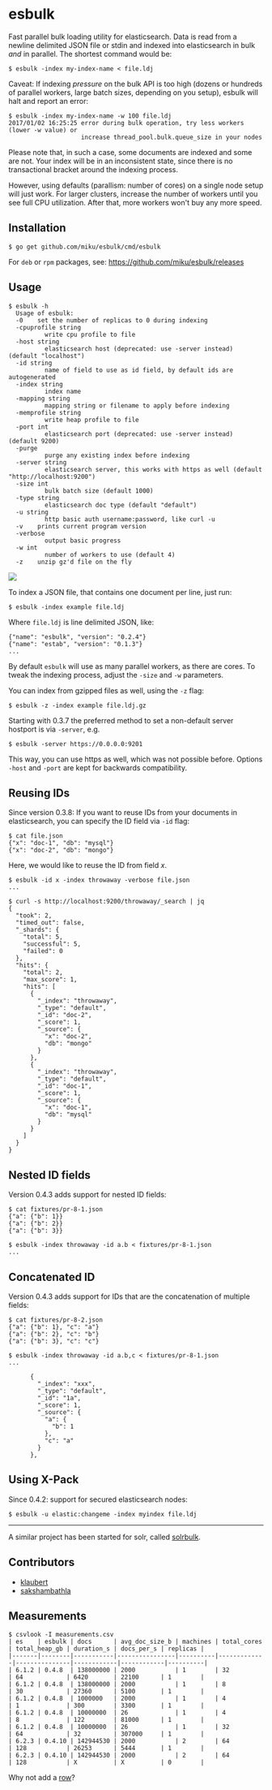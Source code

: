 esbulk
======

Fast parallel bulk loading utility for elasticsearch. Data is read from a
newline delimited JSON file or stdin and indexed into elasticsearch in bulk
*and* in parallel. The shortest command would be:

```shell
$ esbulk -index my-index-name < file.ldj
```

Caveat: If indexing *pressure* on the bulk API is too high (dozens or hundreds of
parallel workers, large batch sizes, depending on you setup), esbulk will halt
and report an error:

```shell
$ esbulk -index my-index-name -w 100 file.ldj
2017/01/02 16:25:25 error during bulk operation, try less workers (lower -w value) or
                    increase thread_pool.bulk.queue_size in your nodes
```

Please note that, in such a case, some documents are indexed and some are not.
Your index will be in an inconsistent state, since there is no transactional
bracket around the indexing process.

However, using defaults (parallism: number of cores) on a single node setup
will just work. For larger clusters, increase the number of workers until you
see full CPU utilization. After that, more workers won't buy any more speed.

Installation
------------

    $ go get github.com/miku/esbulk/cmd/esbulk

For `deb` or `rpm` packages, see: https://github.com/miku/esbulk/releases

Usage
-----

    $ esbulk -h
      Usage of esbulk:
      -0    set the number of replicas to 0 during indexing
      -cpuprofile string
              write cpu profile to file
      -host string
              elasticsearch host (deprecated: use -server instead) (default "localhost")
      -id string
              name of field to use as id field, by default ids are autogenerated
      -index string
              index name
      -mapping string
              mapping string or filename to apply before indexing
      -memprofile string
              write heap profile to file
      -port int
              elasticsearch port (deprecated: use -server instead) (default 9200)
      -purge
              purge any existing index before indexing
      -server string
              elasticsearch server, this works with https as well (default "http://localhost:9200")
      -size int
              bulk batch size (default 1000)
      -type string
              elasticsearch doc type (default "default")
      -u string
              http basic auth username:password, like curl -u
      -v    prints current program version
      -verbose
              output basic progress
      -w int
              number of workers to use (default 4)
      -z    unzip gz'd file on the fly

![](https://raw.githubusercontent.com/miku/esbulk/master/docs/asciicast.gif)

To index a JSON file, that contains one document
per line, just run:

    $ esbulk -index example file.ldj

Where `file.ldj` is line delimited JSON, like:

    {"name": "esbulk", "version": "0.2.4"}
    {"name": "estab", "version": "0.1.3"}
    ...

By default `esbulk` will use as many parallel
workers, as there are cores. To tweak the indexing
process, adjust the `-size` and `-w` parameters.

You can index from gzipped files as well, using
the `-z` flag:

    $ esbulk -z -index example file.ldj.gz

Starting with 0.3.7 the preferred method to set a
non-default server hostport is via `-server`, e.g.

    $ esbulk -server https://0.0.0.0:9201

This way, you can use https as well, which was not
possible before. Options `-host` and `-port` are
kept for backwards compatibility.

Reusing IDs
-----------

Since version 0.3.8: If you want to reuse IDs from your documents in elasticsearch, you
can specify the ID field via `-id` flag:

    $ cat file.json
    {"x": "doc-1", "db": "mysql"}
    {"x": "doc-2", "db": "mongo"}

Here, we would like to reuse the ID from field *x*.

    $ esbulk -id x -index throwaway -verbose file.json
    ...

    $ curl -s http://localhost:9200/throwaway/_search | jq
    {
      "took": 2,
      "timed_out": false,
      "_shards": {
        "total": 5,
        "successful": 5,
        "failed": 0
      },
      "hits": {
        "total": 2,
        "max_score": 1,
        "hits": [
          {
            "_index": "throwaway",
            "_type": "default",
            "_id": "doc-2",
            "_score": 1,
            "_source": {
              "x": "doc-2",
              "db": "mongo"
            }
          },
          {
            "_index": "throwaway",
            "_type": "default",
            "_id": "doc-1",
            "_score": 1,
            "_source": {
              "x": "doc-1",
              "db": "mysql"
            }
          }
        ]
      }
    }

Nested ID fields
----------------

Version 0.4.3 adds support for nested ID fields:

```
$ cat fixtures/pr-8-1.json
{"a": {"b": 1}}
{"a": {"b": 2}}
{"a": {"b": 3}}

$ esbulk -index throwaway -id a.b < fixtures/pr-8-1.json
...
```

Concatenated ID
---------------

Version 0.4.3 adds support for IDs that are the concatenation of multiple fields:

```
$ cat fixtures/pr-8-2.json
{"a": {"b": 1}, "c": "a"}
{"a": {"b": 2}, "c": "b"}
{"a": {"b": 3}, "c": "c"}

$ esbulk -index throwaway -id a.b,c < fixtures/pr-8-1.json
...

      {
        "_index": "xxx",
        "_type": "default",
        "_id": "1a",
        "_score": 1,
        "_source": {
          "a": {
            "b": 1
          },
          "c": "a"
        }
      },
```

Using X-Pack
------------

Since 0.4.2: support for secured elasticsearch nodes:

```
$ esbulk -u elastic:changeme -index myindex file.ldj
```

----

A similar project has been started for solr, called [solrbulk](https://github.com/miku/solrbulk).

Contributors
------------

* [klaubert](https://github.com/klaubert)
* [sakshambathla](https://github.com/sakshambathla)


Measurements
------------

```shell
$ csvlook -I measurements.csv
| es    | esbulk | docs      | avg_doc_size_b | machines | total_cores | total_heap_gb | duration_s | docs_per_s | replicas |
|-------|--------|-----------|----------------|----------|-------------|---------------|------------|------------|----------|
| 6.1.2 | 0.4.8  | 138000000 | 2000           | 1        | 32          | 64            | 6420       | 22100      | 1        |
| 6.1.2 | 0.4.8  | 138000000 | 2000           | 1        | 8           | 30            | 27360      | 5100       | 1        |
| 6.1.2 | 0.4.8  | 1000000   | 2000           | 1        | 4           | 1             | 300        | 3300       | 1        |
| 6.1.2 | 0.4.8  | 10000000  | 26             | 1        | 4           | 8             | 122        | 81000      | 1        |
| 6.1.2 | 0.4.8  | 10000000  | 26             | 1        | 32          | 64            | 32         | 307000     | 1        |
| 6.2.3 | 0.4.10 | 142944530 | 2000           | 2        | 64          | 128           | 26253      | 5444       | 1        |
| 6.2.3 | 0.4.10 | 142944530 | 2000           | 2        | 64          | 128           | X          | X          | 0        |
```

Why not add a [row](https://github.com/miku/esbulk/pulls)?
